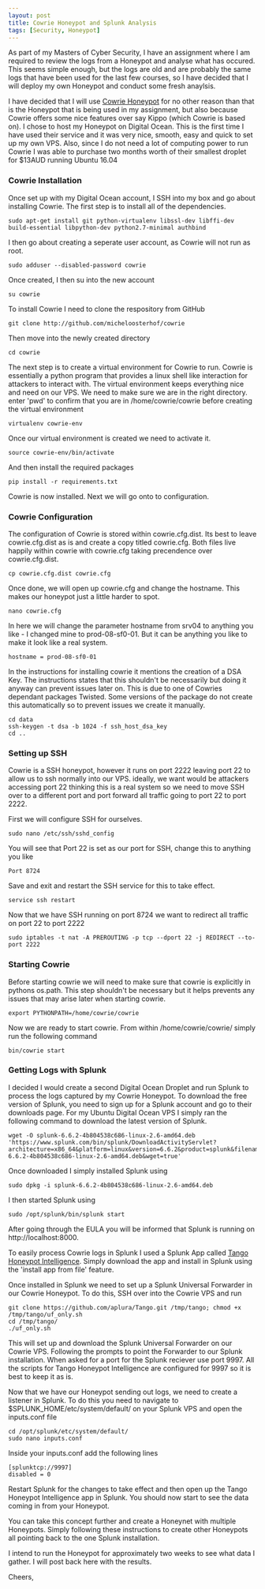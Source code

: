 ```yaml
---
layout: post
title: Cowrie Honeypot and Splunk Analysis
tags: [Security, Honeypot]
---
```


As part of my Masters of Cyber Security, I have an assignment where I am required to review the logs from a Honeypot and analyse what has occured. This seems simple enough, but the logs are old and are probably the same logs that have been used for the last few courses, so I have decided that I will deploy my own Honeypot and conduct some fresh anaylsis.

I have decided that I will use [Cowrie Honeypot](https://github.com/micheloosterhof/cowrie) for no other reason than that is the Honeypot that is being used in my assignment, but also because Cowrie offers some nice features over say Kippo (which Cowrie is based on). I chose to host my Honeypot on Digital Ocean. This is the first time I have used their service and it was very nice, smooth, easy and quick to set up my own VPS. Also, since I do not need a lot of computing power to run Cowrie I was able to purchase two months worth of their smallest droplet for $13AUD running Ubuntu 16.04 

### Cowrie Installation
Once set up with my Digital Ocean account, I SSH into my box and go about installing Cowrie. The first step is to install all of the dependencies.
~~~~
sudo apt-get install git python-virtualenv libssl-dev libffi-dev build-essential libpython-dev python2.7-minimal authbind
~~~~

I then go about creating a seperate user account, as Cowrie will not run as root. 

~~~~
sudo adduser --disabled-password cowrie
~~~~

Once created, I then su into the new account

~~~~
su cowrie
~~~~

To install Cowrie I need to clone the respository from GitHub

~~~~
git clone http://github.com/micheloosterhof/cowrie
~~~~

Then move into the newly created directory

~~~~
cd cowrie
~~~~

The next step is to create a virtual environment for Cowrie to run. Cowrie is essentially a python program that provides a linux shell like interaction for attackers to interact with. The virtual environment keeps everything nice and need on our VPS. We need to make sure we are in the right directory. enter 'pwd' to confirm that you are in /home/cowrie/cowrie before creating the virtual environment

~~~~
virtualenv cowrie-env
~~~~

Once our virtual environment is created we need to activate it.

~~~~
source cowrie-env/bin/activate
~~~~

And then install the required packages

~~~~
pip install -r requirements.txt
~~~~

Cowrie is now installed. Next we will go onto to configuration.

### Cowrie Configuration
The configuration of Cowrie is stored within cowrie.cfg.dist. Its best to leave cowrie.cfg.dist as is and create a copy titled cowrie.cfg. Both files live happily within cowrie with cowrie.cfg taking precendence over cowrie.cfg.dist.

~~~~
cp cowrie.cfg.dist cowrie.cfg
~~~~

Once done, we will open up cowrie.cfg and change the hostname. This makes our honeypot just a little harder to spot. 

~~~~ 
nano cowrie.cfg
~~~~

In here we will change the parameter hostname from srv04 to anything you like - I changed mine to prod-08-sf0-01. But it can be anything you like to make it look like a real system.

~~~~
hostname = prod-08-sf0-01
~~~~

In the instructions for installing cowrie it mentions the creation of a DSA Key. The instructions states that this shouldn't be necessarily but doing it anyway can prevent issues later on. This is due to one of Cowries dependant packages Twisted. Some versions of the package do not create this automatically so to prevent issues we create it manually.

~~~~
cd data
ssh-keygen -t dsa -b 1024 -f ssh_host_dsa_key
cd ..
~~~~

### Setting up SSH
Cowrie is a SSH honeypot, however it runs on port 2222 leaving port 22 to allow us to ssh normally into our VPS. ideally, we want would be attackers accessing port 22 thinking this is a real system so we need to move SSH over to a different port and port forward all traffic going to port 22 to port 2222.

First we will configure SSH for ourselves.

~~~~
sudo nano /etc/ssh/sshd_config
~~~~

You will see that Port 22 is set as our port for SSH, change this to anything you like

~~~~
Port 8724
~~~~

Save and exit and restart the SSH service for this to take effect.

~~~~
service ssh restart
~~~~

Now that we have SSH running on port 8724 we want to redirect all traffic on port 22 to port 2222

~~~~
sudo iptables -t nat -A PREROUTING -p tcp --dport 22 -j REDIRECT --to-port 2222
~~~~

### Starting Cowrie

Before starting cowrie we will need to make sure that cowrie is explicitly in pythons os.path. This step shouldn't be necessary but it helps prevents any issues that may arise later when starting cowrie. 

~~~~
export PYTHONPATH=/home/cowrie/cowrie
~~~~

Now we are ready to start cowrie. From within /home/cowrie/cowrie/ simply run the following command

~~~~
bin/cowrie start
~~~~

### Getting Logs with Splunk

I decided I would create a second Digital Ocean Droplet and run Splunk to process the logs captured by my Cowrie Honeypot. To download the free version of Splunk, you need to sign up for a Splunk account and go to their downloads page. For my Ubuntu Digital Ocean VPS I simply ran the following command to download the latest version of Splunk.

~~~~
wget -O splunk-6.6.2-4b804538c686-linux-2.6-amd64.deb 'https://www.splunk.com/bin/splunk/DownloadActivityServlet?architecture=x86_64&platform=linux&version=6.6.2&product=splunk&filename=splunk-6.6.2-4b804538c686-linux-2.6-amd64.deb&wget=true'
~~~~

Once downloaded I simply installed Splunk using

~~~~
sudo dpkg -i splunk-6.6.2-4b804538c686-linux-2.6-amd64.deb
~~~~

I then started Splunk using

~~~~
sudo /opt/splunk/bin/splunk start
~~~~

After going through the EULA you will be informed that Splunk is running on http://localhost:8000. 

To easily process Cowrie logs in Splunk I used a Splunk App called [Tango Honeypot Intelligence](https://splunkbase.splunk.com/app/2666/). Simply download the app and install in Splunk using the 'install app from file' feature.

Once installed in Splunk we need to set up a Splunk Universal Forwarder in our Cowrie Honeypot. To do this, SSH over into the Cowrie VPS and run 

~~~~
git clone https://github.com/aplura/Tango.git /tmp/tango; chmod +x /tmp/tango/uf_only.sh
cd /tmp/tango/
./uf_only.sh
~~~~

This will set up and download the Splunk Universal Forwarder on our Cowrie VPS. Following the prompts to point the Forwarder to our Splunk installation. When asked for a port for the Splunk reciever use port 9997. All the scripts for Tango Honeypot Intelligence are configured for 9997 so it is best to keep it as is. 

Now that we have our Honeypot sending out logs, we need to create a listener in Splunk. To do this you need to navigate to $SPLUNK_HOME/etc/system/default/ on your Splunk VPS and open the inputs.conf file

~~~~
cd /opt/splunk/etc/system/default/
sudo nano inputs.conf
~~~~

Inside your inputs.conf add the following lines

~~~~
[splunktcp://9997]
disabled = 0
~~~~

Restart Splunk for the changes to take effect and then open up the Tango Honeypot Intelligence app in Splunk. You should now start to see the data coming in from your Honeypot. 

You can take this concept further and create a Honeynet with multiple Honeypots. Simply following these instructions to create other Honeypots all pointing back to the one Splunk installation. 

I intend to run the Honeypot for approximately two weeks to see what data I gather. I will post back here with the results.

Cheers,
